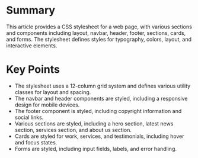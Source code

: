 # Summary
This article provides a CSS stylesheet for a web page, with various sections and components including layout, navbar, header, footer, sections, cards, and forms. The stylesheet defines styles for typography, colors, layout, and interactive elements.

# Key Points
- The stylesheet uses a 12-column grid system and defines various utility classes for layout and spacing.
- The navbar and header components are styled, including a responsive design for mobile devices.
- The footer component is styled, including copyright information and social links.
- Various sections are styled, including a hero section, latest news section, services section, and about us section.
- Cards are styled for work, services, and testimonials, including hover and focus states.
- Forms are styled, including input fields, labels, and error handling.
